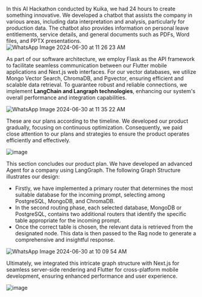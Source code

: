 In this AI Hackathon conducted by Kuika, we had 24 hours to create something innovative. We developed a chatbot that assists the company in various areas, 
including data interpretation and analysis, particularly for production data.
The chatbot also provides information on personal leave entitlements, service details, and general documents such as PDFs, Word files, and PPTX presentations.
![WhatsApp Image 2024-06-30 at 11 26 23 AM](https://github.com/Halil3509/Kuika-AI-Hackathon/assets/79845872/2277c809-6852-483f-b292-e2e5e36c0ca1)

As part of our software architecture, we employ Flask as the API framework to facilitate seamless communication between our 
Flutter mobile applications and Next.js web interfaces. For our vector databases, we utilize Mongo Vector Search, ChromaDB, and Pgvector, ensuring efficient and scalable data retrieval.
To guarantee robust and reliable connections, we implement **LangChain and Langraph technologies**, enhancing our system's overall performance and integration capabilities.

![WhatsApp Image 2024-06-30 at 11 35 22 AM](https://github.com/Halil3509/Kuika-AI-Hackathon/assets/79845872/b6af302a-34d6-440a-b07f-8ace868dd86d)

These are our plans according to the timeline. We developed our product gradually, focusing on continuous optimization. Consequently, 
we paid close attention to our plans and strategies to ensure the product operates efficiently and effectively.

![image](https://github.com/Halil3509/Kuika-AI-Hackathon/assets/79845872/6a8f62bc-c5fa-4aca-b64b-248f963f6d81)

This section concludes our product plan. We have developed an advanced Agent for a company using LangGraph. The following Graph Structure illustrates our design:

* Firstly, we have implemented a primary router that determines the most suitable database for the incoming prompt, selecting among PostgreSQL, MongoDB, and ChromaDB.
* In the second routing phase, each selected database, MongoDB or PostgreSQL, contains two additional routers that identify the specific table appropriate for the incoming prompt.
* Once the correct table is chosen, the relevant data is retrieved from the designated node. This data is then passed to the Rag node to generate a comprehensive and insightful response.

![WhatsApp Image 2024-06-30 at 10 09 54 AM](https://github.com/Halil3509/Kuika-AI-Hackathon/assets/79845872/fcbfa597-95c5-4358-bd33-7101f1ffe06f)

Ultimately, we integrated this intricate graph structure with Next.js for seamless server-side rendering and Flutter for cross-platform mobile development, 
ensuring enhanced performance and user experience.

![image](https://github.com/Halil3509/Kuika-AI-Hackathon/assets/79845872/e7f7b7d8-afcf-4fb1-9c47-90d885252b20)

